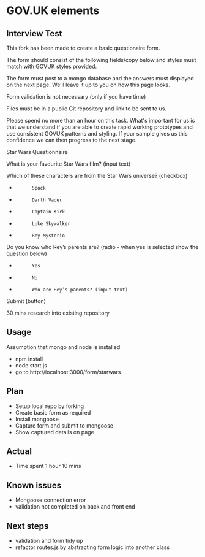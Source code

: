 GOV.UK elements
===============

## Interview Test

This fork has been made to create a basic questionaire form.

The form should consist of the following fields/copy below and styles must match with GOVUK styles provided.

The form must post to a mongo database and the answers must displayed on the next page. We’ll leave it up to you on how this page looks.

Form validation is not necessary (only if you have time)

Files must be in a public Git repository and link to be sent to us.

Please spend no more than an hour on this task. What's important for us is that we understand if you are able to create rapid working prototypes and use consistent GOVUK patterns and styling. If your sample gives us this confidence we can then progress to the next stage.

Star Wars Questionnaire

What is your favourite Star Wars film? (input text)

Which of these characters are from the Star Wars universe?  (checkbox)
-           Spock
-           Darth Vader
-           Captain Kirk
-           Luke Skywalker
-           Rey Mysterio

Do you know who Rey’s parents are?  (radio - when yes is selected show the question below)
-           Yes
-           No
-           Who are Rey’s parents? (input text)

Submit (button)

30 mins research into existing repository


## Usage
Assumption that mongo and node is installed

- npm install
- node start.js
- go to http://localhost:3000/form/starwars

## Plan
- Setup local repo by forking
- Create basic form as required
- Install mongoose
- Capture form and submit to mongoose
- Show captured details on page

## Actual
- Time spent 1 hour 10 mins

## Known issues
- Mongoose connection error
- validation not completed on back and front end

## Next steps
- validation and form tidy up
- refactor routes.js by abstracting form logic into another class
